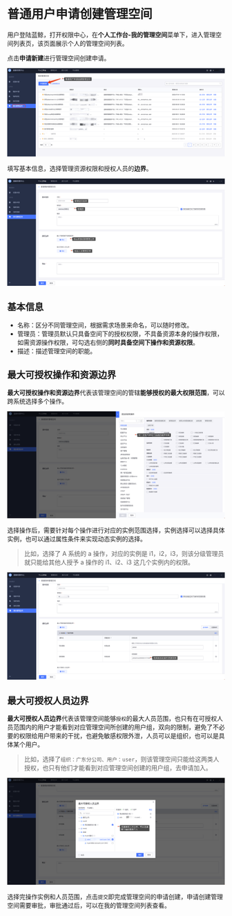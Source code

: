 # 普通用户申请创建管理空间

用户登陆蓝鲸，打开权限中心，在**个人工作台-我的管理空间**菜单下，进入管理空间列表页，该页面展示个人的管理空间列表。

点击**申请新建**进行管理空间创建申请。

![image-20230714073808471](UserApply/image-20230714073808471.png)

填写基本信息，选择管理资源权限和授权人员的**边界**。

![image-20230714074047432](UserApply/image-20230714074047432.png)

## 基本信息

- 名称：区分不同管理空间，根据需求场景来命名，可以随时修改。
- 管理员：管理员默认只具备空间下的授权权限，不具备资源本身的操作权限，如需资源操作权限，可勾选右侧的**同时具备空间下操作和资源权限**。
- 描述：描述管理空间的职能。

## 最大可授权操作和资源边界

**最大可授权操作和资源边界**代表该管理空间的管辖**能够授权的最大权限范围**，可以跨系统选择多个操作。

![image-20230714074458290](UserApply/image-20230714074458290.png)

选择操作后，需要针对每个操作进行对应的实例范围选择，实例选择可以选择具体实例，也可以通过属性条件来实现动态实例的选择。

> 比如，选择了 A 系统的 a 操作，对应的实例是 i1，i2，i3，则该分级管理员就只能给其他人授予 a 操作的 i1、i2、i3 这几个实例内的权限。

![image-20230714074618376](UserApply/image-20230714074618376.png)

## 最大可授权人员边界

**最大可授权人员边界**代表该管理空间能够`授权`的最大人员范围，也只有在可授权人员范围内的用户才能看到对应管理空间所创建的用户组，双向的限制，避免了不必要的权限给用户带来的干扰，也避免敏感权限外泄，人员可以是组织，也可以是具体某个用户。

> 比如，选择了`组织：广东分公司、用户：user`，则该管理空间只能给这两类人授权，也只有他们才能看到对应管理空间创建的用户组，去申请加入。

![image-20230714074920152](UserApply/image-20230714074920152.png)

选择完操作实例和人员范围，点击`提交`即完成管理空间的申请创建，申请创建管理空间需要审批，审批通过后，可以在我的管理空间列表查看。
